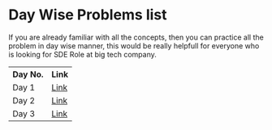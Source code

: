 # Day Wise Problems list

If you are already familiar with all the concepts, then you can practice all the problem in day wise manner, this would be really helpfull for everyone who is looking for SDE Role at big tech company.

<table>
  <tr>
    <th>Day No.</th>
    <th>Link</th>
  </tr>
  <tr>
    <td>Day 1</td>
    <td><a href="https://github.com/baidya-ripan-024/strivers-sde-sheet/blob/main/_days/Day%201.md">Link</a></td>
  </tr>
  <tr>
    <td>Day 2</td>
    <td><a href="https://github.com/baidya-ripan-024/strivers-sde-sheet/blob/main/_days/Day%202.md">Link</a></td>
  </tr>
  <tr>
    <td>Day 3</td>
    <td><a href="https://github.com/baidya-ripan-024/strivers-sde-sheet/blob/main/_days/Day%203.md">Link</a></td>
  </tr>
 
</table>